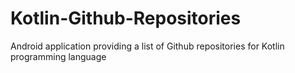 # Kotlin-Github-Repositories
Android application providing a list of Github repositories for Kotlin programming language
